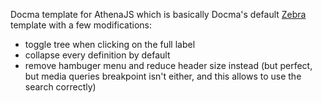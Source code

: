 Docma template for AthenaJS which is basically Docma's default [Zebra](https://onury.io/docma/templates/zebra) template with a few modifications:

 - toggle tree when clicking on the full label
 - collapse every definition by default
 - remove hambuger menu and reduce header size instead (but perfect, but media queries breakpoint isn't either, and this allows to use the search correctly)